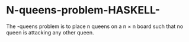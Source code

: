 # N-queens-problem-HASKELL-
The -queens problem is to place n queens on a n × n board such that no queen is attacking any other queen.
